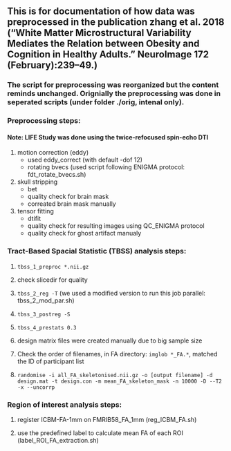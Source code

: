 ## This is for documentation of how data was preprocessed in the publication zhang et al. 2018 (“White Matter Microstructural Variability Mediates the Relation between Obesity and Cognition in Healthy Adults.” NeuroImage 172 (February):239–49.)

### The script for preprocessing was reorganized but the content reminds unchanged. Orignially the preprocessing was done in seperated scripts (under folder ./orig, intenal only). 

### Preprocessing steps:
#### Note: LIFE Study was done using the twice-refocused spin-echo DTI

1. motion correction (eddy)
	- used eddy_correct (with default -dof 12)
	- rotating bvecs (used script following ENIGMA protocol: fdt\_rotate\_bvecs.sh)
2. skull stripping
	- bet
	- quality check for brain mask
	- correated brain mask manually
3. tensor fitting
	- dtifit
	- quality check for resulting images using QC_ENIGMA protocol
	- quality check for ghost artifact manualy
	

### Tract-Based Spacial Statistic (TBSS) analysis steps:

1. `tbss_1_preproc *.nii.gz`

2. check slicedir for quality

3. `tbss_2_reg -T` (we used a modified version to run this job parallel: tbss\_2\_mod\_par.sh)

4. `tbss_3_postreg -S`

5. `tbss_4_prestats 0.3`

6. design matrix files were created manually due to big sample size

7. Check the order of filenames, in FA directory: `imglob *_FA.*`, matched the ID of participant list

8. `randomise -i all_FA_skeletonised.nii.gz -o [output filename] -d design.mat -t design.con -m mean_FA_skeleton_mask -n 10000 -D --T2 -x --uncorrp`


### Region of interest analysis steps:

1. register ICBM-FA-1mm on FMRIB58\_FA\_1mm (reg\_ICBM\_FA.sh)

2. use the predefined label to calculate mean FA of each ROI (label\_ROI\_FA\_extraction.sh)
